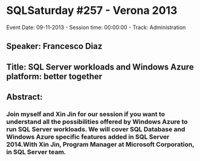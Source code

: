 # SQLSaturday #257 - Verona 2013
Event Date: 09-11-2013 - Session time: 00:00:00 - Track: Administration
## Speaker: Francesco Diaz
## Title: SQL Server workloads and Windows Azure platform: better together
## Abstract:
### Join myself and Xin Jin for our session if you want to understand all the possibilities offered by Windows Azure to run SQL Server workloads. We will cover SQL Database and Windows Azure specific features added in SQL Server 2014.With Xin Jin, Program Manager at Microsoft Corporation, in SQL Server team.
